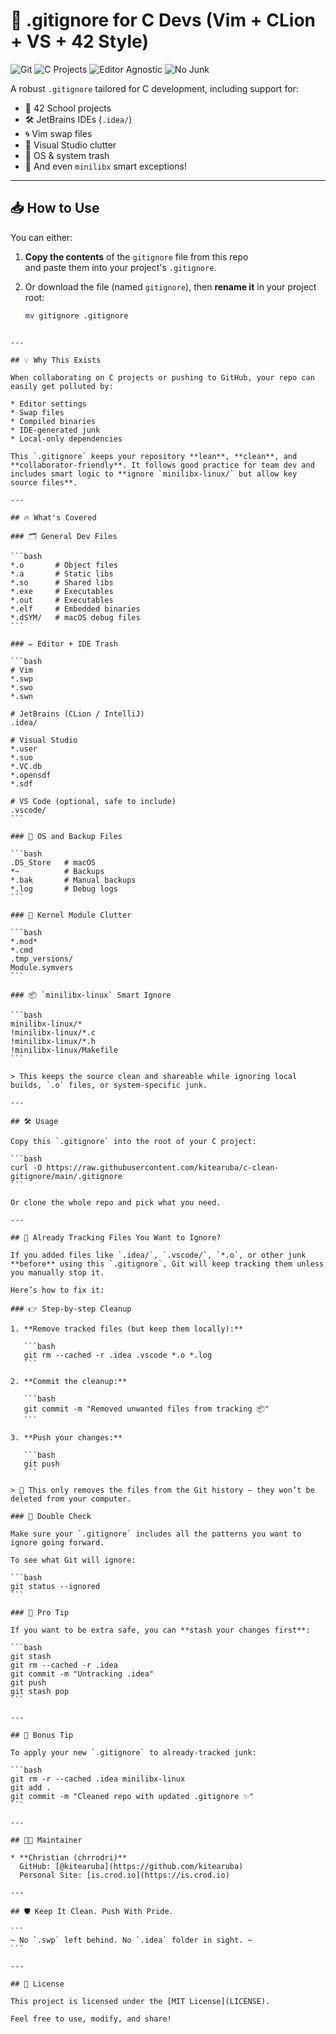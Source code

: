 # 🚫 .gitignore for C Devs (Vim + CLion + VS + 42 Style)

![Git](https://img.shields.io/badge/Git-clean-blue?style=flat-square)
![C Projects](https://img.shields.io/badge/Language-C-green?style=flat-square)
![Editor Agnostic](https://img.shields.io/badge/Editors-Vim%20%7C%20CLion%20%7C%20VSCode-yellow?style=flat-square)
![No Junk](https://img.shields.io/badge/Junk-Free-critical?style=flat-square)

A robust `.gitignore` tailored for C development, including support for:
- 🧠 42 School projects  
- 🛠️ JetBrains IDEs (`.idea/`)  
- 🌀 Vim swap files  
- 🧱 Visual Studio clutter  
- 💾 OS & system trash  
- 🎨 And even `minilibx` smart exceptions!

---

## 📥 How to Use

You can either:

1. **Copy the contents** of the `gitignore` file from this repo  
   and paste them into your project's `.gitignore`.

2. Or download the file (named `gitignore`), then **rename it** in your project root:

   ```bash
   mv gitignore .gitignore
````

---

## 💡 Why This Exists

When collaborating on C projects or pushing to GitHub, your repo can easily get polluted by:

* Editor settings
* Swap files
* Compiled binaries
* IDE-generated junk
* Local-only dependencies

This `.gitignore` keeps your repository **lean**, **clean**, and **collaborator-friendly**. It follows good practice for team dev and includes smart logic to **ignore `minilibx-linux/` but allow key source files**.

---

## 🔥 What's Covered

### 🗂️ General Dev Files

```bash
*.o       # Object files
*.a       # Static libs
*.so      # Shared libs
*.exe     # Executables
*.out     # Executables
*.elf     # Embedded binaries
*.dSYM/   # macOS debug files
```

### ✏️ Editor + IDE Trash

```bash
# Vim
*.swp
*.swo
*.swn

# JetBrains (CLion / IntelliJ)
.idea/

# Visual Studio
*.user
*.suo
*.VC.db
*.opensdf
*.sdf

# VS Code (optional, safe to include)
.vscode/
```

### 🧼 OS and Backup Files

```bash
.DS_Store   # macOS
*~          # Backups
*.bak       # Manual backups
*.log       # Debug logs
```

### 🧪 Kernel Module Clutter

```bash
*.mod*
*.cmd
.tmp_versions/
Module.symvers
```

### 📦 `minilibx-linux` Smart Ignore

```bash
minilibx-linux/*
!minilibx-linux/*.c
!minilibx-linux/*.h
!minilibx-linux/Makefile
```

> This keeps the source clean and shareable while ignoring local builds, `.o` files, or system-specific junk.

---

## 🛠️ Usage

Copy this `.gitignore` into the root of your C project:

```bash
curl -O https://raw.githubusercontent.com/kitearuba/c-clean-gitignore/main/.gitignore
```

Or clone the whole repo and pick what you need.

---

## 🧹 Already Tracking Files You Want to Ignore?

If you added files like `.idea/`, `.vscode/`, `*.o`, or other junk **before** using this `.gitignore`, Git will keep tracking them unless you manually stop it.

Here’s how to fix it:

### 👉 Step-by-step Cleanup

1. **Remove tracked files (but keep them locally):**

   ```bash
   git rm --cached -r .idea .vscode *.o *.log
   ```

2. **Commit the cleanup:**

   ```bash
   git commit -m "Removed unwanted files from tracking 📦"
   ```

3. **Push your changes:**

   ```bash
   git push
   ```

> 🔐 This only removes the files from the Git history — they won’t be deleted from your computer.

### 🧪 Double Check

Make sure your `.gitignore` includes all the patterns you want to ignore going forward.

To see what Git will ignore:

```bash
git status --ignored
```

### 💬 Pro Tip

If you want to be extra safe, you can **stash your changes first**:

```bash
git stash
git rm --cached -r .idea
git commit -m "Untracking .idea"
git push
git stash pop
```

---

## 🧙 Bonus Tip

To apply your new `.gitignore` to already-tracked junk:

```bash
git rm -r --cached .idea minilibx-linux
git add .
git commit -m "Cleaned repo with updated .gitignore ✨"
```

---

## 👨‍💻 Maintainer

* **Christian (chrrodri)**
  GitHub: [@kitearuba](https://github.com/kitearuba)
  Personal Site: [is.crod.io](https://is.crod.io)

---

## 🛡️ Keep It Clean. Push With Pride.

```
~ No `.swp` left behind. No `.idea` folder in sight. ~
```

---

## 📜 License

This project is licensed under the [MIT License](LICENSE).

Feel free to use, modify, and share!
